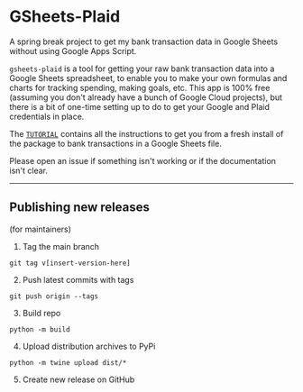 # GSheets-Plaid
A spring break project to get my bank transaction data in Google Sheets without using Google Apps Script.

`gsheets-plaid` is a tool for getting your raw bank transaction data into a Google Sheets spreadsheet, to enable you to make your own formulas and charts for tracking spending, making goals, etc. This app is 100% free (assuming you don't already have a bunch of Google Cloud projects), but there is a bit of one-time setting up to do to get your Google and Plaid credentials in place.

The [`TUTORIAL`](https://github.com/evanphilipsmith/gsheets-plaid/blob/main/TUTORIAL.md) contains all the instructions to get you from a fresh install of the package to bank transactions in a Google Sheets file.

Please open an issue if something isn't working or if the documentation isn't clear.

---

## Publishing new releases
(for maintainers)

1. Tag the main branch
```
git tag v[insert-version-here]
```
2. Push latest commits with tags
```
git push origin --tags
```
3. Build repo
```
python -m build
```
4. Upload distribution archives to PyPi
```
python -m twine upload dist/*
```
5. Create new release on GitHub
